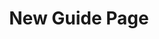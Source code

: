 ---
title: New Guide Page
description:
topper:
  _bookshop_name: design-system/topper/hero
content_blocks:
uuid:
type: guide
---